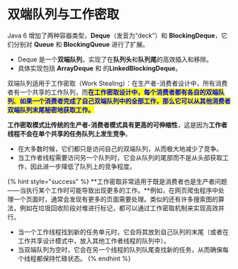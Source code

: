 # 双端队列与工作密取

Java 6 增加了两种容器类型，**Deque**（发音为“deck”）和 **BlockingDeque**，它们分别对 **Queue** 和 **BlockingQueue** 进行了扩展。

* Deque 是一个**双端队列**，实现了在**队列头**和**队列尾**的高效插入和移除。
* 具体实现包括 **ArrayDeque** 和 的**LinkedBlockingDeque**。

双端队列适用于工作密取（Work Stealing）：在生产者-消费者设计中，所有消费者有一个共享的工作队列，而<mark style="color:blue;">**在工作密取设计中，每个消费者都有各自的双端队列**</mark><mark style="color:blue;">。</mark><mark style="color:blue;">**如果一个消费者完成了自己双端队列中的全部工作，那么它可以从其他消费者双端队列末尾秘密地获取工作。**</mark>

**工作密取模式比传统的生产者-消费者模式具有更高的可伸缩性**，这是因为**工作者线程不会在单个共享的任务队列上发生竞争**。

* 在大多数时候，它们都只是访问自己的双端队列，从而极大地减少了竞争。
* 当工作者线程需要访问另一个队列时，它会从队列的尾部而不是从头部获取工作，因此进一步降低了队列上的竞争程度。

{% hint style="success" %}
**工作密取非常适用于既是消费者也是生产者问题——当执行某个工作时可能导致出现更多的工作。**例如，在网页爬虫程序中处理一个页面时，通常会发现有更多的页面需要处理。类似的还有许多搜索图的算法，例如在垃圾回收阶段对堆进行标记，都可以通过工作密取机制来实现高效并行。

* 当一个工作线程找到新的任务单元时，它会将其放到自己队列的末尾（或者在工作共享设计模式中，放入其他工作者线程的队列中）。
* 当双端队列为空时，它会在另一个线程的队列队尾查找新的任务，从而确保每个线程都保持忙碌状态。
{% endhint %}
